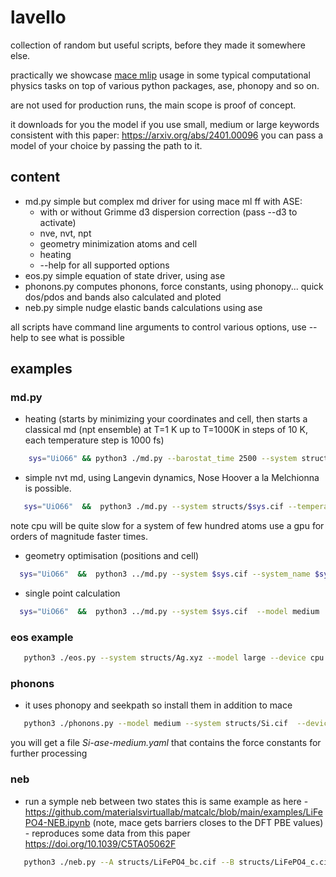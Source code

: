 # lavello


collection of random but useful scripts, before they made it somewhere else.

practically we showcase [mace mlip](https://github.com/ACEsuit/mace) usage in some typical computational physics tasks on top of various python packages, ase, phonopy and
so on.

are not used for production runs, the main scope is proof of concept.

it downloads for you the model if you use small, medium or large keywords consistent with this paper: https://arxiv.org/abs/2401.00096
you can pass a model of your choice by passing the path to it.

## content

- md.py simple but complex md driver for using mace ml ff with ASE:
  - with or without Grimme d3 dispersion correction (pass --d3 to activate)
  - nve, nvt, npt
  - geometry minimization atoms and cell
  - heating
  - --help for all supported options
- eos.py simple equation of state driver, using ase
- phonons.py computes phonons, force constants, using phonopy... quick dos/pdos and bands also calculated and ploted
- neb.py simple nudge elastic bands calculations using ase


all scripts have command line arguments to control various options, use --help to see what is possible

## examples

### md.py

 - heating (starts by minimizing your coordinates and cell, then starts a classical md (npt ensemble) at T=1 K up to T=1000K in
   steps of 10 K, each temperature step is 1000 fs)

```bash
    sys="UiO66" && python3 ./md.py --barostat_time 2500 --system structs/$sys.cif --model medium  --minimize --optimize_cell --minimize_fmax 0.05  --temp_start 1.0 --temp_end 1000.0 --temp_step 10 --temp_time 1000 --ensemble npt --system_name $sys --restart_rotate
```

 - simple nvt md, using Langevin dynamics, Nose Hoover a la Melchionna is possible.

```bash
   sys="UiO66"  &&  python3 ./md.py --system structs/$sys.cif --temperature 300 --ensemble nvt --seed $RANDOM --steps 2000 --system_name $sys --traj_every 1000 --output_every 100 --timestep 1.0 --model medium --restart_rotate --device cpu
```

note cpu will be quite slow for a system of few hundred atoms use a gpu for orders of magnitude faster times.

- geometry optimisation (positions and cell)

```bash
  sys="UiO66"  &&  python3 ../md.py --system $sys.cif --system_name $sys --minimize --minimize_fmax 0.1 --optimize_cell  --model medium --device cpu
```

- single point calculation

```bash
  sys="UiO66"  &&  python3 ../md.py --system $sys.cif  --model medium  --device cpu
```

### eos example

```bash
   python3 ./eos.py --system structs/Ag.xyz --model large --device cpu
```

### phonons

 - it uses phonopy and seekpath so install them in addition to mace

```bash
   python3 ./phonons.py --model medium --system structs/Si.cif  --device cpu --grid 20 20 20
```

you will get a file *Si-ase-medium.yaml* that contains the force constants for further processing


### neb

- run a symple neb between two states this is same example as here -
  https://github.com/materialsvirtuallab/matcalc/blob/main/examples/LiFePO4-NEB.ipynb (note, mace gets barriers closes to the DFT
PBE values) - reproduces some data from this paper https://doi.org/10.1039/C5TA05062F


```bash
   python3 ./neb.py --A structs/LiFePO4_bc.cif --B structs/LiFePO4_c.cif --device cpu --model medium
```
